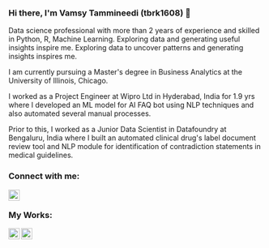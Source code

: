 ### Hi there, I'm Vamsy Tammineedi (tbrk1608) 👋

Data science professional with more than 2 years of experience and skilled in Python, R, Machine Learning. Exploring data and generating useful insights inspire me. Exploring data to uncover patterns and generating insights inspires me. 

I am currently pursuing a Master's degree in Business Analytics at the University of Illinois, Chicago.

I worked as a Project Engineer at Wipro Ltd in Hyderabad, India for 1.9 yrs where I developed an ML model for AI FAQ bot using NLP techniques and also automated several manual processes. 

Prior to this, I worked as a Junior Data Scientist in Datafoundry at Bengaluru, India where I built an automated clinical drug's label document review tool and NLP module for identification of contradiction statements in medical guidelines.


### Connect with me:

[<img align="left" width="22px" src="https://cdn2.iconfinder.com/data/icons/social-media-2285/512/1_Linkedin_unofficial_colored_svg-512.png" />][linkedin]

<br />

### My Works:
[<img align="left" width="22px" src="https://cdn4.iconfinder.com/data/icons/logos-and-brands/512/285_R_Project_logo-256.png" />][rpubs]
[<img align="left" width="22px" src="https://cdn2.iconfinder.com/data/icons/mixd/512/3_tableau-256.png" />][tableau]

<br />

[linkedin]: https://www.linkedin.com/in/tbrk1608
[rpubs]: https://rpubs.com/tbrk1608
[tableau]: https://public.tableau.com/app/profile/tbrk1608

<!---
tbrk1608/tbrk1608 is a ✨ special ✨ repository because its `README.md` (this file) appears on your GitHub profile.
You can click the Preview link to take a look at your changes.
--->
